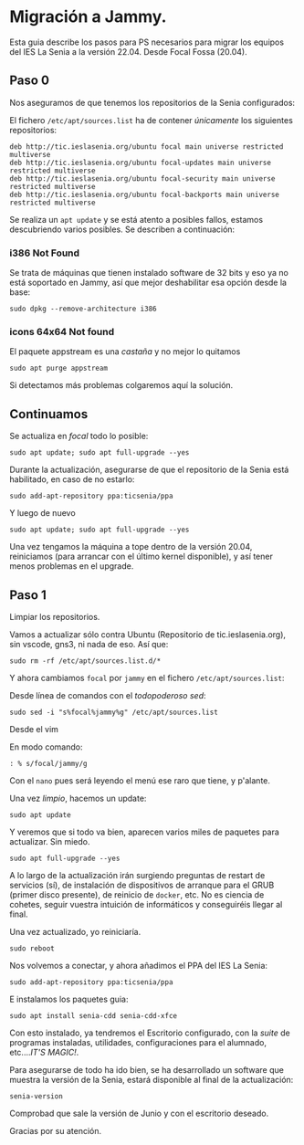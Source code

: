 # Migración a Jammy.

Esta guia describe los pasos para PS necesarios para migrar los equipos del IES La Senia a la versión 22.04.
Desde Focal Fossa (20.04).

## Paso 0

Nos aseguramos de que tenemos los repositorios de la Senia configurados:

El fichero `/etc/apt/sources.list` ha de contener *únicamente* los siguientes repositorios:

```shell
deb http://tic.ieslasenia.org/ubuntu focal main universe restricted multiverse
deb http://tic.ieslasenia.org/ubuntu focal-updates main universe restricted multiverse
deb http://tic.ieslasenia.org/ubuntu focal-security main universe restricted multiverse
deb http://tic.ieslasenia.org/ubuntu focal-backports main universe restricted multiverse
```

Se realiza un `apt update` y se está atento a posibles fallos, estamos descubriendo varios posibles. Se describen a continuación:

### i386 Not Found

Se trata de máquinas que tienen instalado software de 32 bits y eso ya no está soportado en Jammy, así que mejor deshabilitar esa 
opción desde la base:

```shell
sudo dpkg --remove-architecture i386
```

### icons 64x64 Not found

El paquete appstream es una *castaña* y no mejor lo quitamos

```shell
sudo apt purge appstream

```

Si detectamos más problemas colgaremos aquí la solución.

## Continuamos

Se actualiza en *focal* todo lo posible:

```shell
sudo apt update; sudo apt full-upgrade --yes
```

Durante la actualización, asegurarse de que el repositorio de la Senia está habilitado, en caso de no estarlo:

```
sudo add-apt-repository ppa:ticsenia/ppa
```

Y luego de nuevo

```shell
sudo apt update; sudo apt full-upgrade --yes
```

Una vez tengamos la máquina a tope dentro de la versión 20.04, reiniciamos (para arrancar con el último kernel disponible),
y así tener menos problemas en el upgrade.

## Paso 1

Limpiar los repositorios.

Vamos a actualizar sólo contra Ubuntu (Repositorio de tic.ieslasenia.org), sin vscode, gns3, ni nada de eso.
Así que:

```shell
sudo rm -rf /etc/apt/sources.list.d/*
```

Y ahora cambiamos `focal` por `jammy` en el fichero `/etc/apt/sources.list`:

Desde línea de comandos con el *todopoderoso sed*:

```shell
sudo sed -i "s%focal%jammy%g" /etc/apt/sources.list
```

Desde el vim

En modo comando:

```vim
: % s/focal/jammy/g 
```

Con el `nano` pues será leyendo el menú ese raro que tiene, y p'alante.


Una vez *limpio*, hacemos un update:

```shell
sudo apt update
```

Y veremos que si todo va bien, aparecen varios miles de paquetes para actualizar. Sin miedo.

```shell
sudo apt full-upgrade --yes
```

A lo largo de la actualización irán surgiendo preguntas de restart de servicios (sí), de instalación de dispositivos de arranque para el GRUB (primer disco presente), de reinicio de `docker`, etc.  No es ciencia de cohetes, seguir vuestra intuición de informáticos y conseguiréis llegar al final.


Una vez actualizado, yo reiniciaría.

```shell
sudo reboot
```

Nos volvemos a conectar, y ahora añadimos el PPA del IES La Senia:

```shell
sudo add-apt-repository ppa:ticsenia/ppa
```

E instalamos los paquetes guia:

```shell
sudo apt install senia-cdd senia-cdd-xfce
```

Con esto instalado, ya tendremos el Escritorio configurado, con la *suite* de programas instaladas, utilidades, configuraciones para el alumnado, etc....*IT'S MAGIC!*.

Para asegurarse de todo ha ido bien, se ha desarrollado un software que muestra la versión de la Senia, estará disponible al final de la actualización:

```shell
senia-version
```

Comprobad que sale la versión de Junio y con el escritorio deseado. 

Gracias por su atención.

